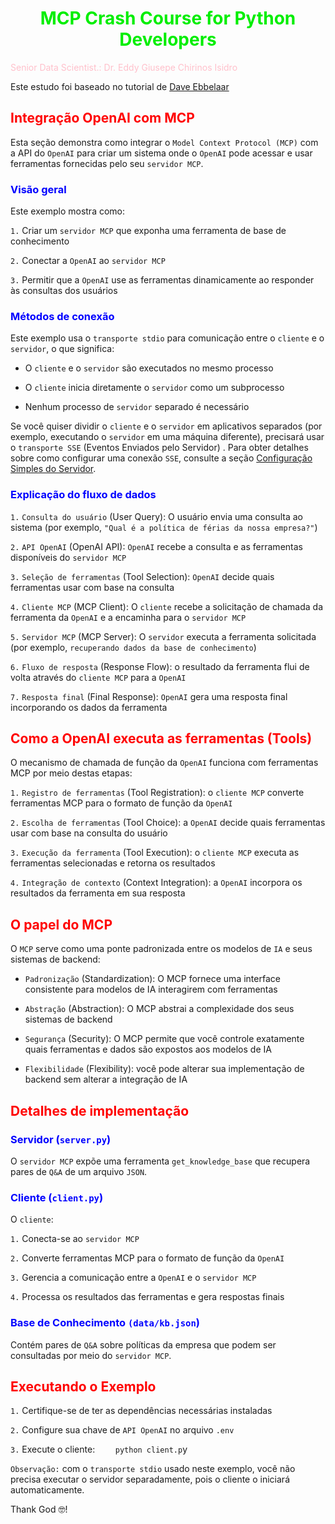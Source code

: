 # <h1 align="center"><font color="gree">MCP Crash Course for Python Developers</font></h1>

<font color="pink">Senior Data Scientist.: Dr. Eddy Giusepe Chirinos Isidro</font>

Este estudo foi baseado no tutorial de [Dave Ebbelaar]()


## <font color="red">Integração OpenAI com MCP</font>

Esta seção demonstra como integrar o ``Model Context Protocol (MCP)`` com a API do ``OpenAI`` para criar um sistema onde o ``OpenAI`` pode acessar e usar ferramentas fornecidas pelo seu ``servidor MCP``.

### <font color="blue">Visão geral</font>

Este exemplo mostra como:

``1.`` Criar um ``servidor MCP`` que exponha uma ferramenta de base de conhecimento

``2.`` Conectar a ``OpenAI`` ao ``servidor MCP``

``3.`` Permitir que a ``OpenAI`` use as ferramentas dinamicamente ao responder às consultas dos usuários

### <font color="blue">Métodos de conexão</font>

Este exemplo usa o ``transporte stdio`` para comunicação entre o ``cliente`` e o ``servidor``, o que significa:

* O ``cliente`` e o ``servidor`` são executados no mesmo processo

* O ``cliente`` inicia diretamente o ``servidor`` como um subprocesso

* Nenhum processo de ``servidor`` separado é necessário

Se você quiser dividir o ``cliente`` e o ``servidor`` em aplicativos separados (por exemplo, executando o ``servidor`` em uma máquina diferente), precisará usar o ``transporte SSE`` (Eventos Enviados pelo Servidor) . Para obter detalhes sobre como configurar uma conexão ``SSE``, consulte a seção [Configuração Simples do Servidor](https://github.com/daveebbelaar/ai-cookbook/tree/main/mcp/crash-course/3-simple-server-setup).

### <font color="blue">Explicação do fluxo de dados</font>

``1.`` ``Consulta do usuário`` (User Query): O usuário envia uma consulta ao sistema (por exemplo, ``"Qual é a política de férias da nossa empresa?"``)

``2.`` ``API OpenAI`` (OpenAI API): ``OpenAI`` recebe a consulta e as ferramentas disponíveis do ``servidor MCP``

``3.`` ``Seleção de ferramentas`` (Tool Selection): ``OpenAI`` decide quais ferramentas usar com base na consulta

``4.`` ``Cliente MCP`` (MCP Client): O ``cliente`` recebe a solicitação de chamada da ferramenta da ``OpenAI`` e a encaminha para o ``servidor MCP``

``5.`` ``Servidor MCP`` (MCP Server): O ``servidor`` executa a ferramenta solicitada (por exemplo, ``recuperando dados da base de conhecimento``)

``6.`` ``Fluxo de resposta`` (Response Flow): o resultado da ferramenta flui de volta através do ``cliente MCP`` para a ``OpenAI``

``7.`` ``Resposta final`` (Final Response): ``OpenAI`` gera uma resposta final incorporando os dados da ferramenta



## <font color="red">Como a OpenAI executa as ferramentas (Tools)</font>

O mecanismo de chamada de função da ``OpenAI`` funciona com ferramentas MCP por meio destas etapas:

``1.`` ``Registro de ferramentas`` (Tool Registration): o ``cliente MCP`` converte ferramentas MCP para o formato de função da ``OpenAI``

``2.`` ``Escolha de ferramentas`` (Tool Choice): a ``OpenAI`` decide quais ferramentas usar com base na consulta do usuário

``3.`` ``Execução da ferramenta`` (Tool Execution): o ``cliente MCP`` executa as ferramentas selecionadas e retorna os resultados

``4.`` ``Integração de contexto`` (Context Integration): a ``OpenAI`` incorpora os resultados da ferramenta em sua resposta

## <font color="red">O papel do MCP</font>

O ``MCP`` serve como uma ponte padronizada entre os modelos de ``IA`` e seus sistemas de backend:

* ``Padronização`` (Standardization): O MCP fornece uma interface consistente para modelos de IA interagirem com ferramentas

* ``Abstração`` (Abstraction): O MCP abstrai a complexidade dos seus sistemas de backend

* ``Segurança`` (Security): O MCP permite que você controle exatamente quais ferramentas e dados são expostos aos modelos de IA

* ``Flexibilidade`` (Flexibility): você pode alterar sua implementação de backend sem alterar a integração de IA

## <font color="red">Detalhes de implementação</font>

### <font color="blue">Servidor (``server.py``)</font>

O ``servidor MCP`` expõe uma ferramenta ``get_knowledge_base`` que recupera pares de ``Q&A`` de um arquivo ``JSON``.

### <font color="blue">Cliente (``client.py``)</font>

O ``cliente``:

``1.`` Conecta-se ao ``servidor MCP``

``2.`` Converte ferramentas MCP para o formato de função da ``OpenAI``

``3.`` Gerencia a comunicação entre a ``OpenAI`` e o ``servidor MCP``

``4.`` Processa os resultados das ferramentas e gera respostas finais

### <font color="blue">Base de 	Conhecimento ``(data/kb.json``)</font>

Contém pares de ``Q&A`` sobre políticas da empresa que podem ser consultadas por meio do ``servidor MCP``.

## <font color="red">Executando o Exemplo</font>

``1.`` Certifique-se de ter as dependências necessárias instaladas

``2.`` Configure sua chave de ``API OpenAI`` no arquivo ``.env``

``3.`` Execute o cliente: ``	python client.p``y

``Observação:`` com o ``transporte stdio`` usado neste exemplo, você não precisa executar o servidor separadamente, pois o cliente o iniciará automaticamente.





Thank God 🤓!

